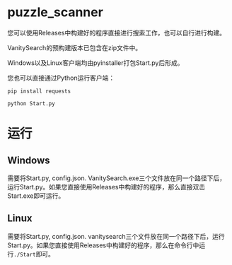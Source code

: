 # puzzle_scanner
您可以使用Releases中构建好的程序直接进行搜索工作，也可以自行进行构建。

VanitySearch的预构建版本已包含在zip文件中。

Windows以及Linux客户端均由pyinstaller打包Start.py后形成。

您也可以直接通过Python运行客户端：
```
pip install requests

python Start.py
```

# 运行
## Windows
需要将Start.py, config.json. VanitySearch.exe三个文件放在同一个路径下后，运行Start.py。如果您直接使用Releases中构建好的程序，那么直接双击Start.exe即可运行。

## Linux
需要将Start.py, config.json. vanitysearch三个文件放在同一个路径下后，运行Start.py。如果您直接使用Releases中构建好的程序，那么在命令行中运行```./Start```即可。
